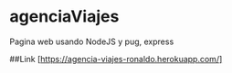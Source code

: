 # agenciaViajes
Pagina web usando NodeJS y pug, express

##Link
[https://agencia-viajes-ronaldo.herokuapp.com/]
